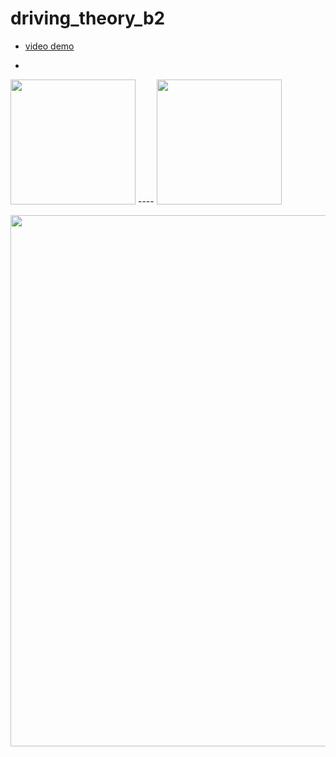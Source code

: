# driving_theory_b2


- [video demo](https://firebasestorage.googleapis.com/v0/b/drivingtheory-b2.appspot.com/o/demo%2F19522481_19522186.mp4?alt=media&token=186f066a-d73e-420e-9a78-2e11738cadd7)

-

<img src="https://firebasestorage.googleapis.com/v0/b/drivingtheory-b2.appspot.com/o/demo%2F1.png?alt=media&token=7a2d9971-1495-40de-991a-2253a5953d56" width="200"> ---- <img src="https://firebasestorage.googleapis.com/v0/b/drivingtheory-b2.appspot.com/o/demo%2F2.png?alt=media&token=1d291765-8f58-4715-8fb7-89434cdf4185" width="200">

<img src="https://firebasestorage.googleapis.com/v0/b/drivingtheory-b2.appspot.com/o/demo%2F3.png?alt=media&token=ab821ffc-151d-4a0c-9298-c9447a6f6295" width="850">
